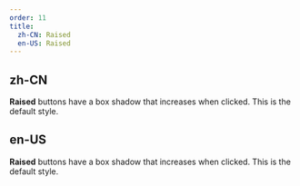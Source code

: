 ```yaml
---
order: 11
title:
  zh-CN: Raised
  en-US: Raised
---
```


## zh-CN

**Raised** buttons have a box shadow that increases when clicked. This is the default style.

## en-US

**Raised** buttons have a box shadow that increases when clicked. This is the default style.
